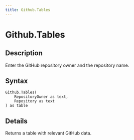 ```yaml
---
title: Github.Tables
---
```


# Github.Tables


## Description

Enter the GitHub repository owner and the repository name.


## Syntax

```powerquery
Github.Tables(
    RepositoryOwner as text,
    Repository as text
) as table
```


## Details

Returns a table with relevant GitHub data.


